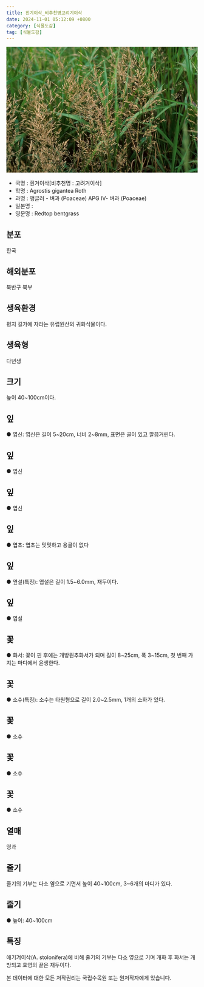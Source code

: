 ```yaml
---
title: 흰겨이삭_비추천명고려겨이삭
date: 2024-11-01 05:12:09 +0800
category: [식물도감]
tag: [식물도감]
---
```




![흰겨이삭[비추천명 : 고려겨이삭]](/assets/img/fileUpload/plants/basic/Gramineae/Agrostis/14249/14249_1_th2.jpg)
- 국명 : 흰겨이삭[비추천명 : 고려겨이삭]
- 학명 : Agrostis gigantea Roth
- 과명 : 앵글러 - 벼과 (Poaceae) APG Ⅳ- 벼과 (Poaceae)
- 일본명 : 
- 영문명 : Redtop bentgrass


## 분포
한국
## 해외분포
북반구 북부
## 생육환경
평지 길가에 자라는 유럽원산의 귀화식물이다.
## 생육형
다년생
## 크기
높이 40~100cm이다.
## 잎
● 엽신: 엽신은 길이 5~20cm, 너비 2~8mm, 표면은 골이 있고 깔끔거린다.
## 잎
● 엽신
## 잎
● 엽신
## 잎
● 엽초: 엽초는 밋밋하고 용골이 없다
## 잎
● 옆설(특징): 엽설은 길이 1.5~6.0mm, 재두이다.
## 잎
● 엽설
## 꽃
● 화서: 꽃이 핀 후에는 개방원추화서가 되며 길이 8~25cm, 폭 3~15cm, 첫 번째 가지는 마디에서 윤생한다.
## 꽃
● 소수(특징): 소수는 타원형으로 길이 2.0~2.5mm, 1개의 소화가 있다.
## 꽃
● 소수
## 꽃
● 소수
## 꽃
● 소수
## 열매
영과
## 줄기
줄기의 기부는 다소 옆으로 기면서 높이 40~100cm, 3~6개의 마디가 있다.
## 줄기
● 높이: 40~100cm
## 특징
애기겨이삭(A. stolonifera)에 비해 줄기의 기부는 다소 옆으로 기며 개화 후 화서는 개방되고 호영의 끝은 재두이다.






본 데이터에 대한 모든 저작권리는 국립수목원 또는 원저작자에게 있습니다.
